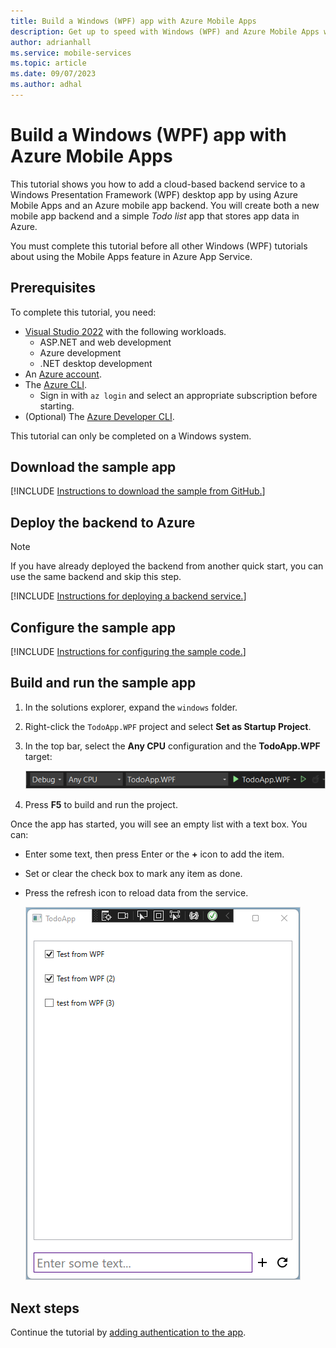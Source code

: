 ```yaml
---
title: Build a Windows (WPF) app with Azure Mobile Apps
description: Get up to speed with Windows (WPF) and Azure Mobile Apps with our tutorial.
author: adrianhall
ms.service: mobile-services
ms.topic: article
ms.date: 09/07/2023
ms.author: adhal
---
```


# Build a Windows (WPF) app with Azure Mobile Apps

This tutorial shows you how to add a cloud-based backend service to a Windows Presentation Framework (WPF) desktop app by using Azure Mobile Apps and an Azure mobile app backend.  You will create both a new mobile app backend and a simple *Todo list* app that stores app data in Azure.

You must complete this tutorial before all other Windows (WPF) tutorials about using the Mobile Apps feature in Azure App Service.

## Prerequisites

To complete this tutorial, you need:

* [Visual Studio 2022](/visualstudio/install/install-visual-studio?view=vs-2022&preserve-view=true) with the following workloads.
  * ASP.NET and web development
  * Azure development
  * .NET desktop development
* An [Azure account](https://azure.microsoft.com/pricing/free-trial).
* The [Azure CLI](/cli/azure/install-azure-cli).
  * Sign in with `az login` and select an appropriate subscription before starting.
* (Optional) The [Azure Developer CLI](/azure/developer/azure-developer-cli/install-azd).

This tutorial can only be completed on a Windows system.

## Download the sample app

[!INCLUDE [Instructions to download the sample from GitHub.](~/mobile-apps/azure-mobile-apps/includes/quickstart/windows/download-sample.md)]

## Deploy the backend to Azure

> [!NOTE]
> If you have already deployed the backend from another quick start, you can use the same backend and skip this step.

[!INCLUDE [Instructions for deploying a backend service.](~/mobile-apps/azure-mobile-apps/includes/quickstart/windows/deploy-backend.md)]

## Configure the sample app

[!INCLUDE [Instructions for configuring the sample code.](~/mobile-apps/azure-mobile-apps/includes/quickstart/windows/configure-sample.md)]

## Build and run the sample app

1. In the solutions explorer, expand the `windows` folder.
1. Right-click the `TodoApp.WPF` project and select **Set as Startup Project**.
1. In the top bar, select the **Any CPU** configuration and the **TodoApp.WPF** target:

    ![Screenshot of the Visual Studio configuration bar.](./media/win-configuration.png)

2. Press **F5** to build and run the project.

Once the app has started, you will see an empty list with a text box.  You can:

* Enter some text, then press Enter or the **+** icon to add the item.
* Set or clear the check box to mark any item as done.
* Press the refresh icon to reload data from the service.

    ![Screenshot of the WPF app running on Windows.](./media/running-app.png)

## Next steps

Continue the tutorial by [adding authentication to the app](./authentication.md).